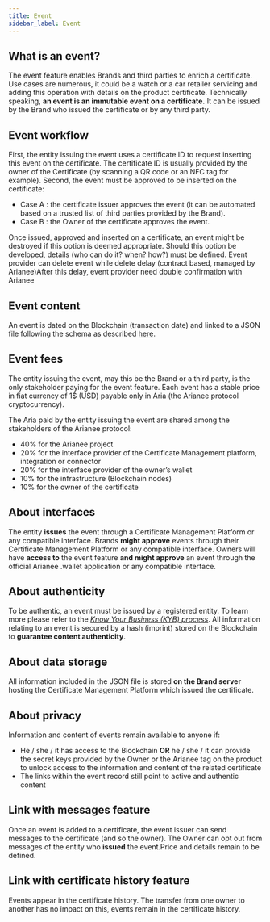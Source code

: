 ```yaml
---
title: Event
sidebar_label: Event
---
```


## What is an event? 

The event feature enables Brands and third parties to enrich a certificate. Use cases are numerous, it could be a watch or a car retailer servicing and adding this operation with details on the product certificate.
Technically speaking, **an event is an immutable event on a certificate.** It can be issued by the Brand who issued the certificate or by any third party.

## Event workflow

First, the entity issuing the event uses a certificate ID to request inserting this event on the certificate. The certificate ID is usually provided by the owner of the Certificate (by scanning a QR code or an NFC tag for example).
Second, the event must be approved to be inserted on the certificate: 

- Case A : the certificate issuer approves the event (it can be automated based on a trusted list of third parties provided by the Brand). 
- Case B : the Owner of the certificate approves the event.

Once issued, approved and inserted on a certificate, an event might be destroyed if this option is deemed appropriate. Should this option be developed, details (who can do it? when? how?) must be defined.
Event provider can delete event while delete delay (contract based, managed by Arianee)After this delay, event provider need double confirmation with Arianee

## Event content

An event is dated on the Blockchain (transaction date) and linked to a JSON file following the schema as described [here](https://docs.arianee.org/docs/ArianeeEvent-i18n).

## Event fees

The entity issuing the event, may this be the Brand or a third party, is the only stakeholder paying for the event feature.
Each event has a stable price in fiat currency of 1$ (USD) payable only in Aria (the Arianee protocol cryptocurrency).

The Aria paid by the entity issuing the event are shared among the stakeholders of the Arianee protocol:

- 40% for the Arianee project
- 20% for the interface provider of the Certificate Management platform, integration or connector
- 20% for the interface provider of the owner’s wallet
- 10% for the infrastructure (Blockchain nodes)
- 10% for the owner of the certificate

## About interfaces

The entity **issues** the event through a Certificate Management Platform or any compatible interface.
Brands **might approve** events through their Certificate Management Platform or any compatible interface.
Owners will have **access to** the event feature **and might approve** an event through the official Arianee .wallet application or any compatible interface.

## About authenticity

To be authentic, an event must be issued by a registered entity. To learn more please refer to the [*Know Your Business (KYB) process*](https://docs.google.com/document/d/1b996lWS_L8i5UkoAk9vJnP6PBnMy9XGkuTZ1wISEFPs/edit?usp=sharing).
All information relating to an event is secured by a hash (imprint) stored on the Blockchain to **guarantee content authenticity**.

## About data storage

All information included in the JSON file is stored **on the Brand server** hosting the Certificate Management Platform which issued the certificate.

## About privacy

Information and content of events remain available to anyone if:

- He / she / it has access to the Blockchain **OR** he / she / it can provide the secret keys provided by the Owner or the Arianee tag on the product to unlock access to the information and content of the related certificate
- The links within the event record still point to active and authentic content

## Link with messages feature

Once an event is added to a certificate, the event issuer can send messages to the certificate (and so the owner). The Owner can opt out from messages of the entity who **issued** the event.Price and details remain to be defined.

## Link with certificate history feature

Events appear in the certificate history. The transfer from one owner to another has no impact on this, events remain in the certificate history.

